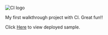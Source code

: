 ![CI logo](https://codeinstitute.s3.amazonaws.com/fullstack/ci_logo_small.png)

My first walkthrough project with CI. Great fun!!

Click [Here](https://ricardoit-web.github.io/Love-Running/) to view deployed sample.
